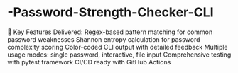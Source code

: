 # -Password-Strength-Checker-CLI
🚀 Key Features Delivered: Regex-based pattern matching for common password weaknesses Shannon entropy calculation for password complexity scoring Color-coded CLI output with detailed feedback Multiple usage modes: single password, interactive, file input Comprehensive testing with pytest framework CI/CD ready with GitHub Actions 
